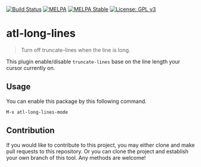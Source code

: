 [![Build Status](https://travis-ci.com/jcs-elpa/atl-long-lines.svg?branch=master)](https://travis-ci.com/jcs-elpa/atl-long-lines)
[![MELPA](https://melpa.org/packages/atl-long-lines-badge.svg)](https://melpa.org/#/atl-long-lines)
[![MELPA Stable](https://stable.melpa.org/packages/atl-long-lines-badge.svg)](https://stable.melpa.org/#/atl-long-lines)
[![License: GPL v3](https://img.shields.io/badge/License-GPL%20v3-blue.svg)](https://www.gnu.org/licenses/gpl-3.0)

# atl-long-lines
> Turn off truncate-lines when the line is long.

This plugin enable/disable `truncate-lines` base on the line length your
cursor currently on.

## Usage

You can enable this package by this following command.

```
M-x atl-long-lines-mode
```

## Contribution

If you would like to contribute to this project, you may either
clone and make pull requests to this repository. Or you can
clone the project and establish your own branch of this tool.
Any methods are welcome!
